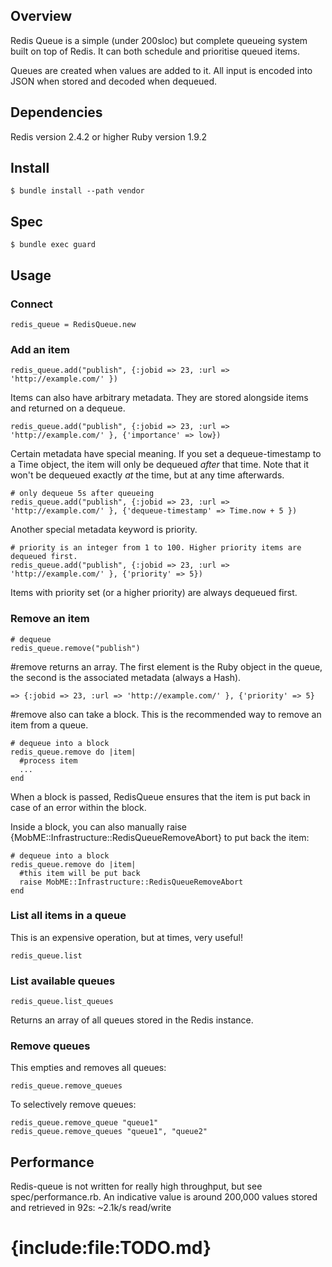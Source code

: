 
## Overview
Redis Queue is a simple (under 200sloc) but complete queueing system built on top of Redis. It can both schedule and prioritise queued items.

Queues are created when values are added to it. All input is encoded into JSON when stored and decoded when dequeued.

## Dependencies

Redis version 2.4.2 or higher
Ruby version 1.9.2

## Install

    $ bundle install --path vendor

## Spec
    
    $ bundle exec guard

## Usage

### Connect

    redis_queue = RedisQueue.new

### Add an item

    redis_queue.add("publish", {:jobid => 23, :url => 'http://example.com/' })
    
Items can also have arbitrary metadata. They are stored alongside items and returned on a dequeue. 

    redis_queue.add("publish", {:jobid => 23, :url => 'http://example.com/' }, {'importance' => low})

Certain metadata have special meaning. If you set a dequeue-timestamp to a Time object, the item will only be dequeued *after* that time. Note that it won't be dequeued exactly *at* the time, but at any time afterwards.

    # only dequeue 5s after queueing
    redis_queue.add("publish", {:jobid => 23, :url => 'http://example.com/' }, {'dequeue-timestamp' => Time.now + 5 })

Another special metadata keyword is priority.

    # priority is an integer from 1 to 100. Higher priority items are dequeued first.
    redis_queue.add("publish", {:jobid => 23, :url => 'http://example.com/' }, {'priority' => 5})

Items with priority set (or a higher priority) are always dequeued first.

### Remove an item

    # dequeue
    redis_queue.remove("publish")
    
\#remove returns an array. The first element is the Ruby object in the queue, the second is the associated metadata (always a Hash).

    => {:jobid => 23, :url => 'http://example.com/' }, {'priority' => 5}
    
\#remove also can take a block. This is the recommended way to remove an item from a queue.

    # dequeue into a block
    redis_queue.remove do |item|
      #process item
      ...
    end
    
When a block is passed, RedisQueue ensures that the item is put back in case of an error within the block.

Inside a block, you can also manually raise {MobME::Infrastructure::RedisQueueRemoveAbort} to put back the item:

    # dequeue into a block
    redis_queue.remove do |item|
      #this item will be put back
      raise MobME::Infrastructure::RedisQueueRemoveAbort
    end
    
### List all items in a queue

This is an expensive operation, but at times, very useful!

    redis_queue.list

### List available queues

    redis_queue.list_queues

Returns an array of all queues stored in the Redis instance.

### Remove queues

This empties and removes all queues:

    redis_queue.remove_queues

To selectively remove queues:

    redis_queue.remove_queue "queue1"
    redis_queue.remove_queues "queue1", "queue2"

## Performance

Redis-queue is not written for really high throughput, but see spec/performance.rb. An indicative value is around 200,000 values stored and retrieved in 92s: ~2.1k/s read/write

# {include:file:TODO.md}
